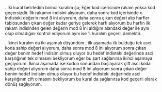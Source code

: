 . İki kural belirledim birinci kuralım şu; Eğer kod içerisinde rakam yoksa kod geçersizdir. İlk rakamın indisini alıyorum, daha sonra kod içerisinde o indisteki değerin mod 8 ini alıyorum, daha sonra çıkan değeri alıp harfler tablosundan çıkan değer kadar geriye gelerek harfi alıyorum bu harfin ilk rakam indisinden gelen değerin mod 8 ini aldığım alandaki değer ile aynı olup olmadığını kontrol ediyorum aynı ise 1. kuralım geçerli demektir.

. İkinci kuralım da iki aşamalı düşündüm ; 
ilk aşamada ilk bulduğu tek asci koda sahip değeri alıyorum, daha sonra mod 8 ini alıyorum sonra çıkan değer benim hedef indisim olmuş oluyor bu hedef indisteki değerinde asci karşılığının tek olmasını bekliyorum eğer bu şart sağlanırsa ikinci aşamaya geçiyorum.
İkinci aşamada ise kodun sonundan başlayarak çift asci koda sahip değeri alıyorum daha sonra mod 8 ini alıyorum sonra çıkan değer benim hedef indisim olmuş oluyor bu hedef indisteki değerinde asci karşılığının çift olmasını bekliyorum bu kural da sağlanırsa kod geçerli olarak dönüş sağlıyorum.
